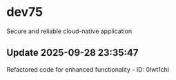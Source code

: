 # dev75
Secure and reliable cloud-native application

## Update 2025-09-28 23:35:47
Refactored code for enhanced functionality - ID: 0lwt1chi

